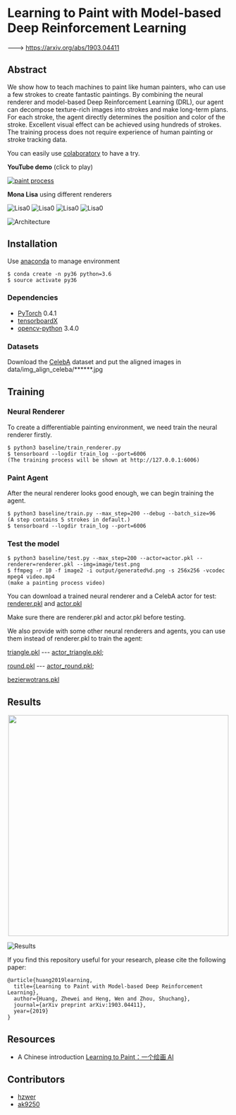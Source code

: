# Learning to Paint with Model-based Deep Reinforcement Learning

---> https://arxiv.org/abs/1903.04411

## Abstract

We show how to teach machines to paint like human painters, who can use a few strokes to create fantastic paintings. By combining the neural renderer and model-based Deep Reinforcement Learning (DRL), our agent can decompose texture-rich images into strokes and make long-term plans. For each stroke, the agent directly determines the position and color of the stroke. Excellent visual effect can be achieved using hundreds of strokes. The training process does not require experience of human painting or stroke tracking data. 

You can easily use [colaboratory](https://colab.research.google.com/github/hzwer/LearningToPaint/blob/master/LearningToPaint.ipynb) to have a try.

**YouTube demo** (click to play) 

[![paint process](https://img.youtube.com/vi/yAIdx-u_Eoo/0.jpg)](https://www.youtube.com/watch?v=yAIdx-u_Eoo)

**Mona Lisa** using different renderers

![Lisa0](./image/lisa.png) ![Lisa0](./image/lisa_0.png) ![Lisa0](./image/lisa_1.png) ![Lisa0](./image/lisa_2.png)

![Architecture](./image/main.png)

## Installation
Use [anaconda](https://conda.io/miniconda.html) to manage environment

```
$ conda create -n py36 python=3.6
$ source activate py36
```

### Dependencies
* [PyTorch](http://pytorch.org/) 0.4.1 
* [tensorboardX](https://github.com/lanpa/tensorboard-pytorch/tree/master/tensorboardX)
* [opencv-python](https://pypi.org/project/opencv-python/) 3.4.0

### Datasets
Download the [CelebA](http://mmlab.ie.cuhk.edu.hk/projects/CelebA.html) dataset and put the aligned images in data/img_align_celeba/\*\*\*\*\*\*.jpg

## Training

### Neural Renderer
To create a differentiable painting environment, we need train the neural renderer firstly. 

```
$ python3 baseline/train_renderer.py
$ tensorboard --logdir train_log --port=6006
(The training process will be shown at http://127.0.0.1:6006)
```

### Paint Agent
After the neural renderer looks good enough, we can begin training the agent.
```
$ python3 baseline/train.py --max_step=200 --debug --batch_size=96
(A step contains 5 strokes in default.)
$ tensorboard --logdir train_log --port=6006
```

### Test the model
```
$ python3 baseline/test.py --max_step=200 --actor=actor.pkl --renderer=renderer.pkl --img=image/test.png
$ ffmpeg -r 10 -f image2 -i output/generated%d.png -s 256x256 -vcodec mpeg4 video.mp4
(make a painting process video)
```

You can download a trained neural renderer and a CelebA actor for test: [renderer.pkl](https://drive.google.com/open?id=1-7dVdjCIZIxh8hHJnGTK-RA1-jL1tor4) and [actor.pkl](https://drive.google.com/open?id=1a3vpKgjCVXHON4P7wodqhCgCMPgg1KeR)

Make sure there are renderer.pkl and actor.pkl before testing.

We also provide with some other neural renderers and agents, you can use them instead of renderer.pkl to train the agent:

[triangle.pkl](https://drive.google.com/open?id=1YefdnTuKlvowCCo1zxHTwVJ2GlBme_eE) --- [actor_triangle.pkl](https://drive.google.com/open?id=1k8cgh3tF7hKFk-IOZrgsUwlTVE3CbcPF);

[round.pkl](https://drive.google.com/open?id=1kI4yXQ7IrNTfjFs2VL7IBBL_JJwkW6rl) --- [actor_round.pkl](https://drive.google.com/open?id=1ewDErUhPeGsEcH8E5a2QAcUBECeaUTZe);

[bezierwotrans.pkl](https://drive.google.com/open?id=1XUdti00mPRh1-1iU66Uqg4qyMKk4OL19)

## Results

<div align=center>
<img src="./image/step.png" width="500">
</div>

![Results](./image/results.png)

If you find this repository useful for your research, please cite the following paper:

```
@article{huang2019learning,
  title={Learning to Paint with Model-based Deep Reinforcement Learning},
  author={Huang, Zhewei and Heng, Wen and Zhou, Shuchang},
  journal={arXiv preprint arXiv:1903.04411},
  year={2019}
}
```

## Resources
- A Chinese introduction [Learning to Paint：一个绘画 AI](https://zhuanlan.zhihu.com/p/61761901)

## Contributors

- [hzwer](https://github.com/hzwer)
- [ak9250](https://github.com/ak9250)
